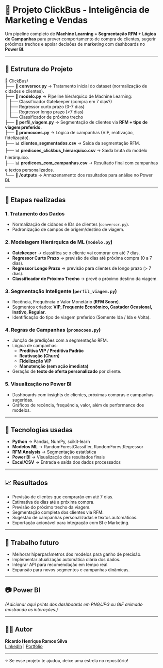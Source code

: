 # 🚌 Projeto ClickBus - Inteligência de Marketing e Vendas  

Um pipeline completo de **Machine Learning + Segmentação RFM + Lógica de Campanhas** para prever comportamento de compra de clientes, sugerir próximos trechos e apoiar decisões de marketing com dashboards no **Power BI**.  

---

## 📌 Estrutura do Projeto  

📁 ClickBus/  
├── 📄 **conversor.py** → Tratamento inicial do dataset (normalização de cidades e clientes).  
├── 📄 **modelo.py** → Pipeline hierárquico de Machine Learning:  
│   ├── Classificador Gatekeeper (compra em 7 dias?)  
│   ├── Regressor curto prazo (0-7 dias)  
│   ├── Regressor longo prazo (>7 dias)  
│   └── Classificador de próximo trecho  
├── 📄 **perfil_viagem.py** → Segmentação de clientes via **RFM + tipo de viagem preferido**.  
├── 📄 **promocoes.py** → Lógica de campanhas (VIP, reativação, fidelização).  
├── 📊 **clientes_segmentados.csv** → Saída da segmentação RFM.  
├── 📊 **predicoes_clickbus_hierarquico.csv** → Saída bruta do modelo hierárquico.  
├── 📊 **predicoes_com_campanhas.csv** → Resultado final com campanhas e textos personalizados.  
└── 📁 **/outputs** → Armazenamento dos resultados para análise no Power BI.  

---

## 🚀 Etapas realizadas  

### 1. **Tratamento dos Dados**  
- Normalização de cidades e IDs de clientes (`conversor.py`).  
- Padronização de campos de origem/destino de viagem.  

### 2. **Modelagem Hierárquica de ML (`modelo.py`)**  
- **Gatekeeper** → classifica se o cliente vai comprar em até 7 dias.  
- **Regressor Curto Prazo** → previsão de dias até próxima compra (0 a 7 dias).  
- **Regressor Longo Prazo** → previsão para clientes de longo prazo (> 7 dias).  
- **Classificador de Próximo Trecho** → prevê o próximo destino da viagem.  

### 3. **Segmentação Inteligente (`perfil_viagem.py`)**  
- Recência, Frequência e Valor Monetário (**RFM Score**).  
- Segmentos criados: **VIP, Frequente Econômico, Gastador Ocasional, Inativo, Regular**.  
- Identificação do tipo de viagem preferido (Somente Ida / Ida e Volta).  

### 4. **Regras de Campanhas (`promocoes.py`)**  
- Junção de predições com a segmentação RFM.  
- Lógica de campanhas:  
  - **Preditiva VIP / Preditiva Padrão**  
  - **Reativação (Churn)**  
  - **Fidelização VIP**  
  - **Manutenção (sem ação imediata)**  
- Geração de **texto de oferta personalizado** por cliente.  

### 5. **Visualização no Power BI**  
- Dashboards com insights de clientes, próximas compras e campanhas sugeridas.  
- Gráficos de recência, frequência, valor, além de performance dos modelos.  

---

## 🧠 Tecnologias usadas  

- **Python** → Pandas, NumPy, scikit-learn  
- **Modelos ML** → RandomForestClassifier, RandomForestRegressor  
- **RFM Analysis** → Segmentação estatística  
- **Power BI** → Visualização dos resultados finais  
- **Excel/CSV** → Entrada e saída dos dados processados  

---

## 📈 Resultados  

- Previsão de clientes que comprarão em até 7 dias.  
- Estimativa de dias até a próxima compra.  
- Previsão do próximo trecho da viagem.  
- Segmentação completa dos clientes via RFM.  
- Sugestão de campanhas personalizadas e textos automáticos.  
- Exportação acionável para integração com BI e Marketing.  

---

## 🧰 Trabalho futuro  

- Melhorar hiperparâmetros dos modelos para ganho de precisão.  
- Implementar atualização automática diária dos dados.  
- Integrar API para recomendação em tempo real.  
- Expansão para novos segmentos e campanhas dinâmicas.  

---

## 📷 Power BI  

*(Adicionar aqui prints dos dashboards em PNG/JPG ou GIF animado mostrando as interações.)*  

---

## 👨‍💻 Autor  

**Ricardo Henrique Ramos Silva**  
[LinkedIn](https://linkedin.com/in/ricardo-henrique-28939b275) | [Portfólio](https://curriculoricardo.netlify.app/)  

---

⭐️ Se esse projeto te ajudou, deixe uma estrela no repositório!

